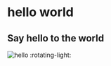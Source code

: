 # hello world
## Say hello to the world
![hello](https://img.shields.io/badge/tag-hello%20world-green)
:rotating-light:
